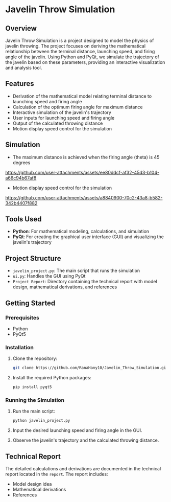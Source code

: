 
# Javelin Throw Simulation

## Overview

Javelin Throw Simulation is a project designed to model the physics of javelin throwing. The project focuses on deriving the mathematical relationship between the terminal distance, launching speed, and firing angle of the javelin. Using Python and PyQt, we simulate the trajectory of the javelin based on these parameters, providing an interactive visualization and analysis tool.

## Features

- Derivation of the mathematical model relating terminal distance to launching speed and firing angle
- Calculation of the optimum firing angle for maximum distance 
- Interactive simulation of the javelin's trajectory
- User inputs for launching speed and firing angle
- Output of the calculated throwing distance
- Motion display speed control for the simulation

## Simulation
- The maximum distance is achieved when the firing angle (theta) is 45 degrees

https://github.com/user-attachments/assets/ee80ddcf-af32-45d3-b104-a66c94b67af8

- Motion display speed control for the simulation

https://github.com/user-attachments/assets/a8840900-70c2-43a8-b582-342b4407f882

## Tools Used

- **Python**: For mathematical modeling, calculations, and simulation
- **PyQt**: For creating the graphical user interface (GUI) and visualizing the javelin's trajectory

## Project Structure

- `javelin_project.py`: The main script that runs the simulation
- `ui.py`: Handles the GUI using PyQt
- `Project Report`: Directory containing the technical report with model design, mathematical derivations, and references

## Getting Started

### Prerequisites

- Python 
- PyQt5

### Installation

1. Clone the repository:
   ```bash
   git clone https://github.com/RanaHany10/Javelin_Throw_Simulation.git
   ```

2. Install the required Python packages:
   ```bash
   pip install pyqt5
   ```

### Running the Simulation

1. Run the main script:
   ```bash
   python javelin_project.py
   ```

2. Input the desired launching speed and firing angle in the GUI.

3. Observe the javelin's trajectory and the calculated throwing distance.

## Technical Report

The detailed calculations and derivations are documented in the technical report located in the `report`. The report includes:

- Model design idea
- Mathematical derivations
- References

